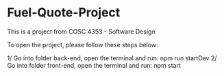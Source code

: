 # Fuel-Quote-Project
This is a project from COSC 4353 - Software Design

To open the project, please follow these steps below:

1/ Go into folder back-end, open the terminal and run: npm run startDev
2/ Go into folder front-end, open the terminal and run: npm start

